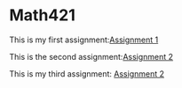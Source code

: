 # Math421
This is my first assignment:[Assignment 1](Assignment1.html)

This is the second assignment:[Assignment 2](assignment2.html)

This is my third assignment: [Assignment 2](Assignment3.html)
